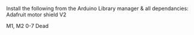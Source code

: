 Install the following from the Arduino Library manager & all dependancies:
Adafruit motor shield V2

M1, M2 0-7 Dead